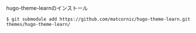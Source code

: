 hugo-theme-learnのインストール
```
$ git submodule add https://github.com/matcornic/hugo-theme-learn.git themes/hugo-theme-learn/
```
